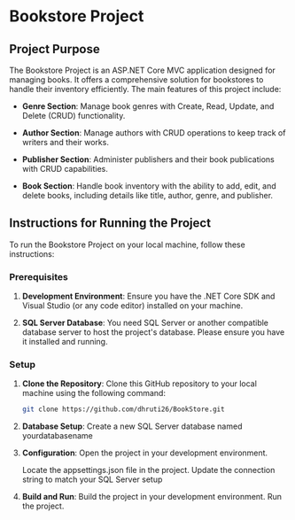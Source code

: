 # Bookstore Project 

## Project Purpose

The Bookstore Project is an ASP.NET Core MVC application designed for managing books. It offers a comprehensive solution for bookstores to handle their inventory efficiently. The main features of this project include:

- **Genre Section**: Manage book genres with Create, Read, Update, and Delete (CRUD) functionality.

- **Author Section**: Manage authors with CRUD operations to keep track of writers and their works.

- **Publisher Section**: Administer publishers and their book publications with CRUD capabilities.

- **Book Section**: Handle book inventory with the ability to add, edit, and delete books, including details like title, author, genre, and publisher.

## Instructions for Running the  Project

To run the Bookstore Project on your local machine, follow these instructions:

### Prerequisites

1. **Development Environment**: Ensure you have the .NET Core SDK and Visual Studio (or any code editor) installed on your machine.

2. **SQL Server Database**: You need SQL Server or another compatible database server to host the project's database. Please ensure you have it installed and running.

### Setup

1. **Clone the Repository**: Clone this GitHub repository to your local machine using the following command:

   ```bash
   git clone https://github.com/dhruti26/BookStore.git


 2. **Database Setup**:
    Create a new SQL Server database named yourdatabasename

3. **Configuration**:
   Open the project in your development environment.
   
   Locate the appsettings.json file in the project.
   Update the connection string to match your SQL Server setup
4. **Build and Run**:
    Build the project in your development environment.
    Run the project.
   

